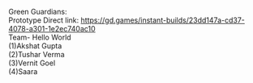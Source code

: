 Green Guardians:
<br>
Prototype Direct link: https://gd.games/instant-builds/23dd147a-cd37-4078-a301-1e2ec740ac10
<br>
Team- Hello World
<br>
(1)Akshat Gupta
<br>
(2)Tushar Verma
<br>
(3)Vernit Goel
<br>
(4)Saara
